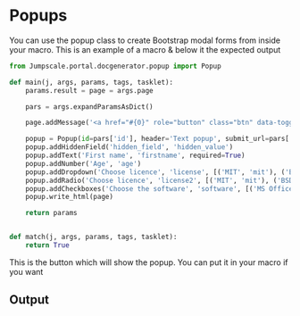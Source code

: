 Popups
======

You can use the popup class to create Bootstrap modal forms from inside
your macro. This is an example of a macro & below it the expected output

```python
from Jumpscale.portal.docgenerator.popup import Popup

def main(j, args, params, tags, tasklet):
    params.result = page = args.page

    pars = args.expandParamsAsDict()

    page.addMessage('<a href="#{0}" role="button" class="btn" data-toggle="modal">Launch demo modal {0}</a>'.format(pars['id']))

    popup = Popup(id=pars['id'], header='Text popup', submit_url=pars['submit_url'])
    popup.addHiddenField('hidden_field', 'hidden_value')
    popup.addText('First name', 'firstname', required=True)
    popup.addNumber('Age', 'age')
    popup.addDropdown('Choose licence', 'license', [('MIT', 'mit'), ('BSD', 'bsd'), ('GPL version 3', 'gpl3')])
    popup.addRadio('Choose licence', 'license2', [('MIT', 'mit'), ('BSD', 'bsd'), ('GPL version 3', 'gpl3')])
    popup.addCheckboxes('Choose the software', 'software', [('MS Office', 'msoffice'), ('Photoshop', 'photoshop')])
    popup.write_html(page)

    return params


def match(j, args, params, tags, tasklet):
    return True
```

This is the button which will show the popup. You can put it in your
macro if you want

Output
------
